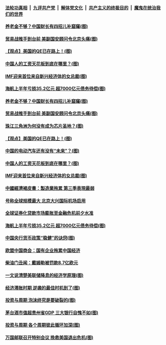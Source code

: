 ####  [法轮功真相](../../../../basic/blob/master/README.md?t=09260226) &nbsp;|&nbsp; [九评共产党](../../../../9ping.md/blob/master/README.md?t=09260226) &nbsp;|&nbsp; [解体党文化](../../../../jtdwh.md/blob/master/README.md?t=09260226)  &nbsp;|&nbsp; [共产主义的终极目的](../../../../gczydzjmd.md/blob/master/README.md?t=09260226) &nbsp;|&nbsp; [魔鬼在统治我们的世界](../../../../mgztzwmdsj.md/blob/master/README.md?t=09260226) 

#### [养老金不够？中国财长有四招儿补窟窿(图)](../pages/p5/908499.md?t=09260226) 

#### [贸易战推手到台前 美副国安顾问令北京头痛(图)](../pages/p5/908511.md?t=09260226) 

#### [【观点】美国的QE已在路上！(图)](../pages/p5/908519.md?t=09260226) 

#### [中国人的工资天花板到底在哪里？(图)](../pages/p5/908503.md?t=09260226) 

#### [IMF迎来首位来自新兴经济体的女总裁(图)](../pages/p5/908508.md?t=09260226) 

#### [海航上半年亏损35.2亿元 超7000亿元债务待偿(图)](../pages/p5/908465.md?t=09260226) 

#### [养老金不够？中国财长有四招儿补窟窿(图)](../pages/p5/908499.md?t=09260226) 

#### [贸易战推手到台前 美副国安顾问令北京头痛(图)](../pages/p5/908511.md?t=09260226) 

#### [珠江三角洲为何没有成为芯片圣地？(图)](../pages/p5/908522.md?t=09260226) 

#### [【观点】美国的QE已在路上！(图)](../pages/p5/908519.md?t=09260226) 

#### [中国的电动汽车还有没有“未来”？(图)](../pages/p5/908500.md?t=09260226) 

#### [中国人的工资天花板到底在哪里？(图)](../pages/p5/908503.md?t=09260226) 

#### [IMF迎来首位来自新兴经济体的女总裁(图)](../pages/p5/908508.md?t=09260226) 

#### [中國經濟褐皮書：製造業拖累 第三季表現最弱](../pages/p5/908480.md?t=09260226) 

#### [号称全球规模最大 北京大兴国际机场启用](../pages/p5/908477.md?t=09260226) 

#### [全球证券化贷款市场膨胀至金融危机前夕水准](../pages/p5/908467.md?t=09260226) 

#### [海航上半年亏损35.2亿元 超7000亿元债务待偿(图)](../pages/p5/908465.md?t=09260226) 

#### [中国央行货币政策“稳健”的诀窍(图)](../pages/p5/908463.md?t=09260226) 

#### [欧盟中国商会：国有企业拖累中国经济](../pages/p5/908461.md?t=09260226) 

#### [柴油门丑闻：戴姆勒被罚款8.7亿欧元](../pages/p5/908436.md?t=09260226) 

#### [一文说清楚美联储降息的经济学原理(图)](../pages/p5/908406.md?t=09260226) 

#### [经济滞胀时期 逆袭的最佳时机到了(图)](../pages/p5/908404.md?t=09260226) 

#### [投资与周期 泡沫终究是要破裂的(图)](../pages/p5/908380.md?t=09260226) 

#### [茅台酒市值超贵州省GDP 三大银行自愧不如(图)](../pages/p5/908394.md?t=09260226) 

#### [投资与周期 各个周期彼此循环加深(图)](../pages/p5/908379.md?t=09260226) 

#### [万国邮联召开特别会议 挽救美国退出危机(图)](../pages/p5/908367.md?t=09260226) 

